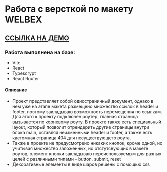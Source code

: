 # Работа с версткой по макету WELBEX

## [ССЫЛКА НА ДЕМО](https://amotest.vercel.app/)

### Работа выполнена на базе: 
- Vite
- React
- Typescrypt
- React Router

#### Описание
- Проект представляет собой одностраничный документ, однако в нем уже на этапе макета размещено множество ссылок в header и footer, поэтому закладываю возможность перемещения по ссылкам. Для этого к проекту подключен роутер, главная страница вызывается по корневому роуту. В проекте также есть специальный layout, который позволит отрендерить другие страницы внутри блока main, оставляя неизменными header и footer, а также есть кастомная страница 404 для несуществующего роута.
- Также в проекте не предусмотрено никаких кнопок, кроме одной, но учитывая множество заложенных, но отстутсвующих в макете роутов, элемент кнопки закладываю переиспользуемым для разных целей с различными типами - button, submit, reset
- Декоративные элементы в виде шаров решены с помощью css

